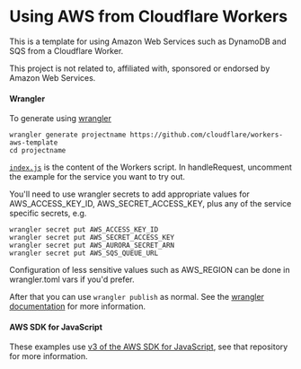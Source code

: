 # Using AWS from Cloudflare Workers

This is a template for using Amazon Web Services such as DynamoDB and SQS from a Cloudflare Worker.

This project is not related to, affiliated with, sponsored or endorsed by Amazon Web Services.

#### Wrangler

To generate using [wrangler](https://github.com/cloudflare/wrangler)

```
wrangler generate projectname https://github.com/cloudflare/workers-aws-template
cd projectname
```

[`index.js`](https://github.com/cloudflare/workers-aws-template/blob/master/index.js) is the content of the Workers script. In handleRequest, uncomment the example for the service you want to try out.

You'll need to use wrangler secrets to add appropriate values for AWS_ACCESS_KEY_ID, AWS_SECRET_ACCESS_KEY, plus any of the service specific secrets, e.g.

```
wrangler secret put AWS_ACCESS_KEY_ID
wrangler secret put AWS_SECRET_ACCESS_KEY
wrangler secret put AWS_AURORA_SECRET_ARN
wrangler secret put AWS_SQS_QUEUE_URL
```

Configuration of less sensitive values such as AWS_REGION can be done in wrangler.toml vars if you'd prefer.

After that you can use `wrangler publish` as normal. See the [wrangler documentation](https://developers.cloudflare.com/workers/cli-wrangler) for more information.


#### AWS SDK for JavaScript

These examples use [v3 of the AWS SDK for JavaScript](https://github.com/aws/aws-sdk-js-v3), see that repository for more information.
